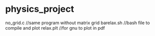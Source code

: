 # physics_project

no_grid.c  //same program without matrix grid
barelax.sh  //bash file to compile and plot
relax.plt  //for gnu to plot in pdf

